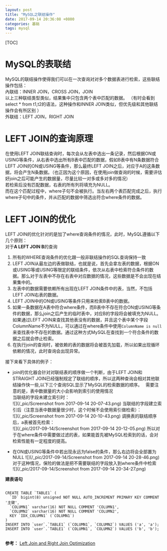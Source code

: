 ```yaml
---
layout: post
title: "MySQL之联结操作"
date: 2017-09-14 20:36:08 +0800
categories: 基础
tags: mysql
---
```


[TOC]

# MySQL的表联结
 MySQL的联结操作使得我们可以在一次查询对对多个数据表进行检索，这些联结操作包括：  
 內联结：INNER JOIN，CROSS JOIN，JOIN  
 以上三种联结类型类似，结果集中只包含两个表中匹配的数据。 （有时会看到select * from t1,t2的语法，这种操作和INNER JOIN类似，但优先级和其他联结操作会有所区别 ）  
 外联结：LEFT JOIN，RIGHT JOIN  

# LEFT JOIN的查询原理  
在使用LEFT JOIN联结查询时，每次会从左表中选出一条记录，然后根据ON或USING等条件，从右表中选出所有B表中匹配的数据，假如B表中有N条数据符合LEFT JOIN的ON或USING等条件，那么最终LEFT JOIN之后，对应于A的这条数据，将会产生N条数据。（也正因为这个原因，在使用join做查询的时候，需要评估好join之后可能产生的数据量，尽量比较一对多或多对多的情况）  
若检索后没有匹配数据，右表的所有列将填充为NULL。  
而在这个匹配过程中，where子句不会被执行。当左右两个表匹配完成之后，执行where子句中的条件，并从匹配的数据中筛选出符合where条件的数据。

# LEFT JOIN的优化  
LEFT JOIN的优化针对的是加了where查询条件的情况，此时，MySQL遵循以下几个原则：  
对于**A LEFT JOIN B**的查询
1. 所有的WHERE查询条件的优化跟一般非联结操作的SQL查询保持一致
2. LEFT JOIN从最左边的表做联结，也就是说，首先会拿左表的数据，根据ON或USING等或USING等限定的联结条件，依次从右表中检索符合条件的数据。那么对于左表中不存在右表中对应数据的情况，这些数据是不会出现在结果集中的。
3. 左表中的数据需要依赖所有出现在LEFT JOIN条件中的表，当然，不包括LEFT JOIN右表的数据。
4. LEFT JOIN中的ON或USING等条件只用来检索B表中的数据。
5. 如果一条数据在A表中符合where条件，而B表中不存在符合ON或USING等条件的数据，那么join之后产生的临时表中，对应B的字段将会被填充为NULL。如果通过LEFT JOIN来查找其他表没有的数据，并且这个表中某个字段ColumnName不为NULL，可以通过在where条件中使用`ColumnName is null`来查找表中不存在的数据。通过这种方式MySQL在查找到一个符合条件的数据之后就会停止检索。
6. 在执行join的查询时，被依赖的表的数据将会被首先加载，所以如果出现循环依赖的情况，此时查询会出现异常。

接下来看下具体的例子：  

* join的优化器会针对对联结表的顺序做一个判断，由于LEFT JOIN和STRAIGHT JOIN已经强制规定了联结的顺序，所以这两种查询会相对其他联结操作快一些,以下三个查询SQL显示了MySQL的检索数据的顺序。　
需要注意的是，表中数据量的大小会影响到索引的使用情况  
当联结的字段未建立索引时：  
![](/_pic/Screenshot from 2017-09-14 20-07-43.png)
当联结的字段建立索引后（注意当表中数据量很少时，这个时候不会使用索引做检索）：  
![](/_pic/Screenshot from 2017-09-14 20-10-43.png)
调换表的联结顺序后，a表被首先检索：  
![](/_pic/2017-09-14/Screenshot from 2017-09-14 20-12-05.png) 
所以对于在where条件中需要做过滤的表，如果能首先被MySQL检索到的话，会对检索性能有一定程度的提高。

* 在ON或USING等条件中若出现永远为false的条件，那么右边将会全部置为NULL
![](/_pic/2017-09-14/Screenshot from 2017-09-14 20-28-46.png)
对于这种情况，保险的做法是把不需要联结的字段放入到where条件中检索  
![](/_pic/2017-09-14/Screenshot from 2017-09-14 20-34-27.png)

**建表语句**

```

CREATE TABLE `TABLE1` (
  `ID` bigint(8) unsigned NOT NULL AUTO_INCREMENT PRIMARY KEY COMMENT '主键',
  `COLUMN1` varchar(16) NOT NULL COMMENT 'COLUMN1',
  `COLUMN2` varchar(16) NOT NULL COMMENT 'COLUMN2',  
  KEY `IDX_COLUMN1` (`COLUMN1`)
) 
INSERT INTO `user`.`TABLE1` (`COLUMN1`, `COLUMN2`) VALUES ('a', 'a');
INSERT INTO `user`.`TABLE1` (`COLUMN1`, `COLUMN2`) VALUES ('b', 'b');


```



**参考：**
[Left Join and Right Join Optimization](https://dev.mysql.com/doc/refman/5.7/en/left-join-optimization.html)
